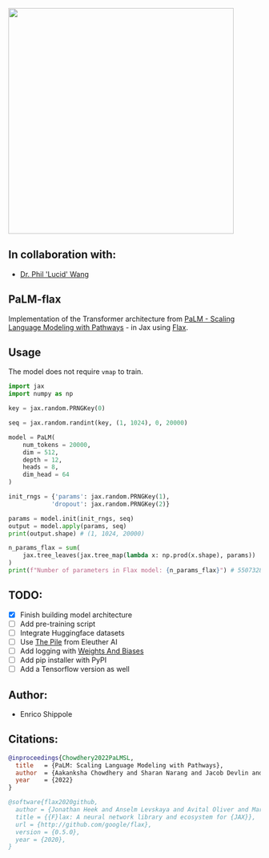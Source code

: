 <img src="./palm.gif" width="450px"></img>

## In collaboration with:
- [Dr. Phil 'Lucid' Wang](https://github.com/lucidrains/)

## PaLM-flax
Implementation of the Transformer architecture from <a href="https://ai.googleblog.com/2022/04/pathways-language-model-palm-scaling-to.html">PaLM - Scaling Language Modeling with Pathways</a> - in Jax using [Flax](https://github.com/google/flax).

## Usage

The model does not require `vmap` to train.

```python
import jax
import numpy as np

key = jax.random.PRNGKey(0)

seq = jax.random.randint(key, (1, 1024), 0, 20000)

model = PaLM(
    num_tokens = 20000,
    dim = 512,
    depth = 12,
    heads = 8,
    dim_head = 64
)

init_rngs = {'params': jax.random.PRNGKey(1), 
            'dropout': jax.random.PRNGKey(2)}

params = model.init(init_rngs, seq)
output = model.apply(params, seq)
print(output.shape) # (1, 1024, 20000)

n_params_flax = sum(
    jax.tree_leaves(jax.tree_map(lambda x: np.prod(x.shape), params))
)
print(f"Number of parameters in Flax model: {n_params_flax}") # 55073280
```

## TODO:
- [x] Finish building model architecture
- [ ] Add pre-training script
- [ ] Integrate Huggingface datasets
- [ ] Use [The Pile](https://github.com/EleutherAI/the-pile) from Eleuther AI 
- [ ] Add logging with [Weights And Biases](https://wandb.ai/site)
- [ ] Add pip installer with PyPI
- [ ] Add a Tensorflow version as well

## Author:
- Enrico Shippole

## Citations:
```bibtex
@inproceedings{Chowdhery2022PaLMSL,
  title   = {PaLM: Scaling Language Modeling with Pathways},
  author  = {Aakanksha Chowdhery and Sharan Narang and Jacob Devlin and Maarten Bosma and Gaurav Mishra and Adam Roberts and Paul Barham and Hyung Won Chung and Charles Sutton and Sebastian Gehrmann and Parker Schuh and Kensen Shi and Sasha Tsvyashchenko and Joshua Maynez and Abhishek Rao and Parker Barnes and Yi Tay and Noam M. Shazeer and Vinodkumar Prabhakaran and Emily Reif and Nan Du and Benton C. Hutchinson and Reiner Pope and James Bradbury and Jacob Austin and Michael Isard and Guy Gur-Ari and Pengcheng Yin and Toju Duke and Anselm Levskaya and Sanjay Ghemawat and Sunipa Dev and Henryk Michalewski and Xavier Garc{\'i}a and Vedant Misra and Kevin Robinson and Liam Fedus and Denny Zhou and Daphne Ippolito and David Luan and Hyeontaek Lim and Barret Zoph and Alexander Spiridonov and Ryan Sepassi and David Dohan and Shivani Agrawal and Mark Omernick and Andrew M. Dai and Thanumalayan Sankaranarayana Pillai and Marie Pellat and Aitor Lewkowycz and Erica Oliveira Moreira and Rewon Child and Oleksandr Polozov and Katherine Lee and Zongwei Zhou and Xuezhi Wang and Brennan Saeta and Mark Diaz and Orhan Firat and Michele Catasta and Jason Wei and Kathleen S. Meier-Hellstern and Douglas Eck and Jeff Dean and Slav Petrov and Noah Fiedel},
  year    = {2022}
}
```

```bibtex
@software{flax2020github,
  author = {Jonathan Heek and Anselm Levskaya and Avital Oliver and Marvin Ritter and Bertrand Rondepierre and Andreas Steiner and Marc van {Z}ee},
  title = {{F}lax: A neural network library and ecosystem for {JAX}},
  url = {http://github.com/google/flax},
  version = {0.5.0},
  year = {2020},
}
```
